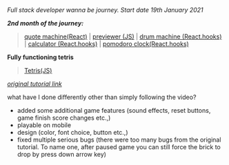 *Full stack developer wanna be journey. Start date 19th January 2021*

***2nd month of the journey:***

  >[quote machine(React)](https://a331998513.github.io/practice/quote_machine/)  |
  >[previewer (JS)](https://a331998513.github.io/practice/previewer/)  |
  >[drum machine (React.hooks)](https://a331998513.github.io/practice/drum_machine/)  |
  >[calculator (React.hooks)](https://a331998513.github.io/practice/calculator/)  |
  >[pomodoro clock(React.hooks)](https://a331998513.github.io/practice/clock/)


  
  
**Fully functioning tetris**  
  >[Tetris(JS)](https://a331998513.github.io/practice/Tetris/)

 *[original tutorial link](https://www.youtube.com/watch?v=w1JJfK09ujQ&t=9s)*

what have I done differently other than simply following the video? 
- added some additional game features (sound effects, reset buttons, game finish score changes etc.,)
- playable on mobile
- design (color, font choice, button etc.,)
- fixed multiple serious bugs (there were too many bugs from the original tutorial. To name one, after paused game you can still force the brick to drop by press down arrow key)
